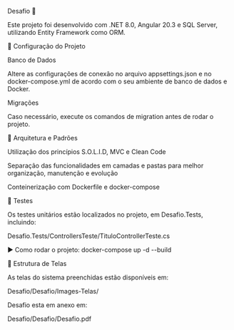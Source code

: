 Desafio 🚀

Este projeto foi desenvolvido com .NET 8.0, Angular 20.3 e SQL Server, utilizando Entity Framework como ORM.

📌 Configuração do Projeto

Banco de Dados

Altere as configurações de conexão no arquivo appsettings.json e no docker-compose.yml de acordo com o seu ambiente de banco de dados e Docker.

Migrações

Caso necessário, execute os comandos de migration antes de rodar o projeto.

🧩 Arquitetura e Padrões

Utilização dos princípios S.O.L.I.D, MVC e Clean Code

Separação das funcionalidades em camadas e pastas para melhor organização, manutenção e evolução

Conteinerização com Dockerfile e docker-compose

🧪 Testes

Os testes unitários estão localizados no projeto, em Desafio.Tests, incluindo:

Desafio.Tests/ControllersTeste/TituloControllerTeste.cs

▶️ Como rodar o projeto: 
docker-compose up -d --build

📂 Estrutura de Telas

As telas do sistema preenchidas estão disponíveis em:

Desafio/Desafio/Images-Telas/

Desafio esta em anexo em:

Desafio/Desafio/Desafio.pdf
